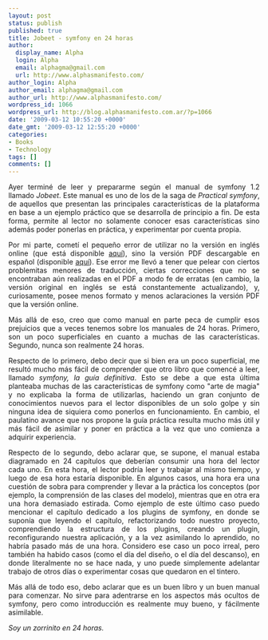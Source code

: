```yaml
---
layout: post
status: publish
published: true
title: Jobeet - symfony en 24 horas
author:
  display_name: Alpha
  login: Alpha
  email: alphagma@gmail.com
  url: http://www.alphasmanifesto.com/
author_login: Alpha
author_email: alphagma@gmail.com
author_url: http://www.alphasmanifesto.com/
wordpress_id: 1066
wordpress_url: http://blog.alphasmanifesto.com.ar/?p=1066
date: '2009-03-12 10:55:20 +0000'
date_gmt: '2009-03-12 12:55:20 +0000'
categories:
- Books
- Technology
tags: []
comments: []
---
```

<div>
<p style="text-align: justify;">Ayer termin&eacute; de leer y prepararme seg&uacute;n el manual de symfony 1.2 llamado&nbsp;<em>Jobeet</em>. Este manual es uno de los de la saga de&nbsp;<em>Practical symfony</em>, de aquellos que presentan las principales caracter&iacute;sticas de la plataforma en base a un ejemplo pr&aacute;ctico que se desarrolla de principio a fin. De esta forma, permite al lector no solamente conocer esas caracter&iacute;sticas sino adem&aacute;s poder ponerlas en pr&aacute;ctica, y experimentar por cuenta propia.</p>
<p style="text-align: justify;">Por mi parte, comet&iacute; el peque&ntilde;o error de utilizar no la versi&oacute;n en ingl&eacute;s online (que est&aacute; disponible&nbsp;<a href="http://www.symfony-project.org/jobeet/1_2/">aqu&iacute;</a>), sino la versi&oacute;n PDF descargable en espa&ntilde;ol (disponible&nbsp;<a href="http://www.librosweb.es/jobeet/pdf/">aqu&iacute;</a>). Ese error me llev&oacute; a tener que pelear con ciertos problemitas menores de traducci&oacute;n, ciertas correcciones que no se encontraban a&uacute;n realizadas en el PDF a modo fe de erratas (en cambio, la versi&oacute;n original en ingl&eacute;s se est&aacute; constantemente actualizando), y, curiosamente, posee menos formato y menos aclaraciones la versi&oacute;n PDF que la versi&oacute;n online.</p>
<p style="text-align: justify;">M&aacute;s all&aacute; de eso, creo que como manual en parte peca de cumplir esos prejuicios que a veces tenemos sobre los manuales de 24 horas. Primero, son un poco superficiales en cuanto a muchas de las caracter&iacute;sticas. Segundo, nunca son realmente 24 horas.</p>
<p style="text-align: justify;">Respecto de lo primero, debo decir que si bien era un poco superficial, me result&oacute; mucho m&aacute;s f&aacute;cil de comprender que otro libro que comenc&eacute; a leer, llamado&nbsp;<em>symfony, la gu&iacute;a definitiva</em>. Esto se debe a que esta &uacute;ltima planteaba muchas de las caracter&iacute;sticas de symfony como "arte de magia" y no explicaba la forma de utilizarlas, haciendo un gran conjunto de conocimientos nuevos para el lector disponibles de un solo golpe y sin ninguna idea de siquiera como ponerlos en funcionamiento. En cambio, el paulatino avance que nos propone la gu&iacute;a pr&aacute;ctica resulta mucho m&aacute;s &uacute;til y m&aacute;s f&aacute;cil de asimilar y poner en pr&aacute;ctica a la vez que uno comienza a adquirir experiencia.</p>
<p style="text-align: justify;">Respecto de lo segundo, debo aclarar que, se supone, el manual estaba diagramado en 24 cap&iacute;tulos que deber&iacute;an consumir una hora del lector cada uno. En esta hora, el lector podr&iacute;a leer y trabajar al mismo tiempo, y luego de esa hora estar&iacute;a disponible. En algunos casos, una hora era una cuesti&oacute;n de sobra para comprender y llevar a la pr&aacute;ctica los conceptos (por ejemplo, la comprensi&oacute;n de las clases del modelo), mientras que en otra era una hora demasiado estirada. Como ejemplo de este &uacute;ltimo caso puedo mencionar el cap&iacute;tulo dedicado a los plugins de symfony, en donde se supon&iacute;a que leyendo el cap&iacute;tulo, refactorizando todo nuestro proyecto, comprendiendo la estructura de los plugins, creando un plugin, reconfigurando nuestra aplicaci&oacute;n, y a la vez asimilando lo aprendido, no habr&iacute;a pasado m&aacute;s de una hora. Considero ese caso un poco irreal, pero tambi&eacute;n ha habido casos (como el d&iacute;a del dise&ntilde;o, o el d&iacute;a del descanso), en donde literalmente no se hace nada, y uno puede simplemente adelantar trabajo de otros d&iacute;as o experimentar cosas que quedaron en el tintero.</p>
<p style="text-align: justify;">M&aacute;s all&aacute; de todo eso, debo aclarar que es un buen libro y un buen manual para comenzar. No sirve para adentrarse en los aspectos m&aacute;s ocultos de symfony, pero como introducci&oacute;n es realmente muy bueno, y f&aacute;cilmente asimilable.</p>
<p style="text-align: justify;"><em>Soy un zorrinito en 24 horas.</em></p>
</div>
